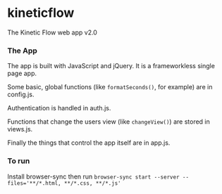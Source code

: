 # kineticflow
The Kinetic Flow web app v2.0  

### The App

The app is built with JavaScript and jQuery. It is a frameworkless single page app.

Some basic, global functions (like `formatSeconds()`, for example) are in config.js.

Authentication is handled in auth.js.

Functions that change the users view (like `changeView()`) are stored in views.js.

Finally the things that control the app itself are in app.js.

### To run

Install browser-sync then run `browser-sync start --server --files='**/*.html, **/*.css, **/*.js'`
